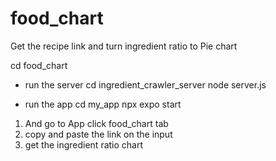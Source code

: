 # food_chart
Get the recipe link and turn ingredient ratio to Pie chart

cd food_chart


* run the server
cd ingredient_crawler_server
node server.js

* run the app
cd my_app
npx expo start

1. And go to App click food_chart tab
2. copy and paste the link on the input
3. get the ingredient ratio chart
